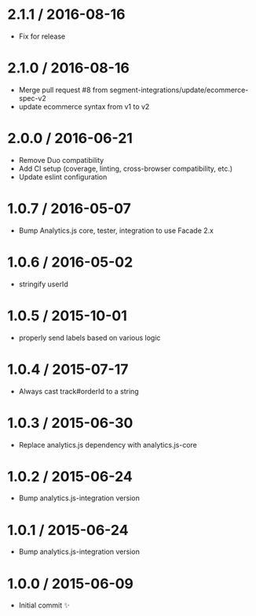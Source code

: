 
2.1.1 / 2016-08-16
==================

 * Fix for release

2.1.0 / 2016-08-16
==================

  * Merge pull request #8 from segment-integrations/update/ecommerce-spec-v2
  * update ecommerce syntax from v1 to v2

2.0.0 / 2016-06-21
==================

  * Remove Duo compatibility
  * Add CI setup (coverage, linting, cross-browser compatibility, etc.)
  * Update eslint configuration

1.0.7 / 2016-05-07
==================

  * Bump Analytics.js core, tester, integration to use Facade 2.x

1.0.6 / 2016-05-02
==================

  * stringify userId

1.0.5 / 2015-10-01
==================

  * properly send labels based on various logic

1.0.4 / 2015-07-17
==================

  * Always cast track#orderId to a string

1.0.3 / 2015-06-30
==================

  * Replace analytics.js dependency with analytics.js-core

1.0.2 / 2015-06-24
==================

  * Bump analytics.js-integration version

1.0.1 / 2015-06-24
==================

  * Bump analytics.js-integration version

1.0.0 / 2015-06-09
==================

  * Initial commit :sparkles:
